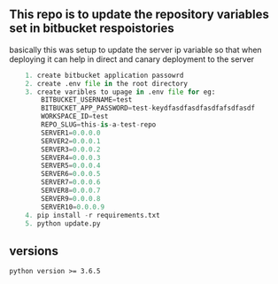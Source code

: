 ## This repo is to update the repository variables set in bitbucket respoistories
basically this was setup to update the server ip variable so that when deploying it 
can help in direct and canary deployment to the server

```python
    1. create bitbucket application passowrd
    2. create .env file in the root directory
    3. create varibles to upage in .env file for eg:
        BITBUCKET_USERNAME=test
        BITBUCKET_APP_PASSWORD=test-keydfasdfasdfasdfafsdfasdf
        WORKSPACE_ID=test 
        REPO_SLUG=this-is-a-test-repo
        SERVER1=0.0.0.0
        SERVER2=0.0.0.1
        SERVER3=0.0.0.2
        SERVER4=0.0.0.3
        SERVER5=0.0.0.4
        SERVER6=0.0.0.5
        SERVER7=0.0.0.6
        SERVER8=0.0.0.7
        SERVER9=0.0.0.8
        SERVER10=0.0.0.9
    4. pip install -r requirements.txt
    5. python update.py

```

## versions
```
python version >= 3.6.5
```
